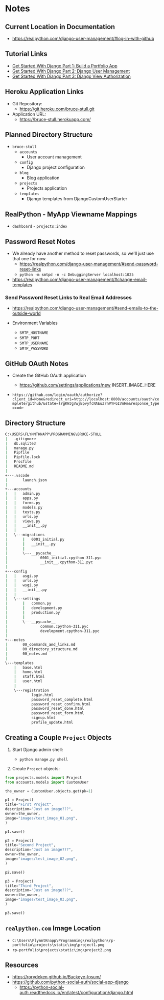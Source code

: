 # Notes

## Current Location in Documentation

* <https://realpython.com/django-user-management/#log-in-with-github>

## Tutorial Links

* [Get Started With Django Part 1: Build a Portfolio App](https://realpython.com/get-started-with-django-1/)
* [Get Started With Django Part 2: Django User Management](https://realpython.com/django-user-management/)
* [Get Started With Django Part 3: Django View Authorization](https://realpython.com/django-view-authorization/)

## Heroku Application Links

* Git Repository:
  * <https://git.heroku.com/bruce-stull.git>
* Application URL:
  * <https://bruce-stull.herokuapp.com/>

## Planned Directory Structure

* `bruce-stull`
  * `accounts`
    * User account management
  * `config`
    * Django project configuration
  * `blog`
    * Blog application
  * `projects`
    * Projects application
  * `templates`
    * Django templates from DjangoCustomUserStarter

## RealPython - MyApp Viewname Mappings

* `dashboard` - `projects:index`

## Password Reset Notes

* We already have another method to reset passwords, so we'll just use that one for now.
  * <https://realpython.com/django-user-management/#send-password-reset-links>
  * `python -m smtpd -n -c DebuggingServer localhost:1025`
* <https://realpython.com/django-user-management/#change-email-templates>

### Send Password Reset Links to Real Email Addresses

* <https://realpython.com/django-user-management/#send-emails-to-the-outside-world>

* Environment Variables
  * `SMTP_HOSTNAME`
  * `SMTP_PORT`
  * `SMTP_USERNAME`
  * `SMTP_PASSWORD`

## GitHub OAuth Notes

* Create the GitHub OAuth application
  * <https://github.com/settings/applications/new>
    INSERT_IMAGE_HERE

* `https://github.com/login/oauth/authorize?client_id=None&redirect_uri=http://localhost:8000/accounts/oauth/complete/github/&state=lrgKWJgVwjBpvyfcNAEuZrnVYFGIVnHm&response_type=code`

## Directory Structure

  ```bash
  C:\USERS\FLYNNTKNAPP\PROGRAMMING\BRUCE-STULL
  |   .gitignore
  |   db.sqlite3
  |   manage.py
  |   Pipfile
  |   Pipfile.lock
  |   Procfile
  |   README.md
  |
  +---.vscode
  |       launch.json
  |
  +---accounts
  |   |   admin.py
  |   |   apps.py
  |   |   forms.py
  |   |   models.py
  |   |   tests.py
  |   |   urls.py
  |   |   views.py
  |   |   __init__.py
  |   |
  |   \---migrations
  |       |   0001_initial.py
  |       |   __init__.py
  |       |
  |       \---__pycache__
  |               0001_initial.cpython-311.pyc
  |               __init__.cpython-311.pyc
  |
  +---config
  |   |   asgi.py
  |   |   urls.py
  |   |   wsgi.py
  |   |   __init__.py
  |   |
  |   \---settings
  |       |   common.py
  |       |   development.py
  |       |   production.py
  |       |
  |       \---__pycache__
  |               common.cpython-311.pyc
  |               development.cpython-311.pyc
  |
  +---notes
  |       00_commands_and_links.md
  |       00_directory_structure.md
  |       00_notes.md
  |
  \---templates
      |   base.html
      |   home.html
      |   staff.html
      |   user.html
      |
      \---registration
              login.html
              password_reset_complete.html
              password_reset_confirm.html
              password_reset_done.html
              password_reset_form.html
              signup.html
              profile_update.html
  ```

## Creating a Couple `Project` Objects

1. Start Django admin shell:

    * `python manage.py shell`

1. Create `Project` objects:

```python
from projects.models import Project
from accounts.models import CustomUser

the_owner = CustomUser.objects.get(pk=1)

p1 = Project(
title="First Project",
description="Just an image???",
owner=the_owner,
image="images/test_image_01.png",
)

p1.save()

p2 = Project(
title="Second Project",
description="Just an image???",
owner=the_owner,
image="images/test_image_02.png",
)

p2.save()

p3 = Project(
title="Third Project",
description="Just an image???",
owner=the_owner,
image="images/test_image_03.png",
)

p3.save()
```

## `realpython.com` Image Location

* `C:\Users\FlynntKnapp\Programming\realpython\rp-portfolio\projects\static\img\project1.png`
* `rp-portfolio\projects\static\img\project2.png`

## Resources

* <https://rorydeken.github.io/Buckeye-Ipsum/>
* <https://github.com/python-social-auth/social-app-django>
  * <https://python-social-auth.readthedocs.io/en/latest/configuration/django.html>
